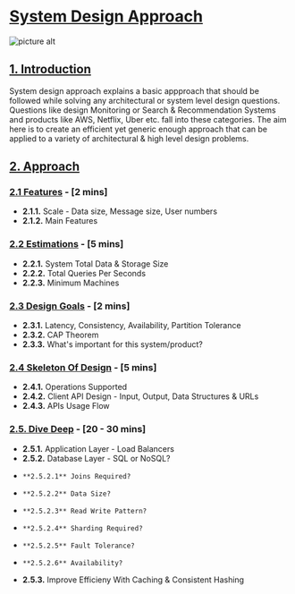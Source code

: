 # [System Design Approach](https://github.com/shivam-maharshi/sys-designs/edit/master/sda)
![picture alt](http://www.brightlightpictures.com/assets/images/portfolio/thethaw_header.jpg "Designing Big Systems!")

## [1. Introduction](https://github.com/shivam-maharshi/sys-designs/edit/master/sda)
System design approach explains a basic appproach that should be followed while solving any architectural or system level design questions. Questions like design Monitoring or Search & Recommendation Systems and products like AWS, Netflix, Uber etc. fall into these categories. The aim here is to create an efficient yet generic enough approach that can be applied to a variety of architectural & high level design problems.

## [2. Approach](https://github.com/shivam-maharshi/sys-designs/edit/master/sda)

### [2.1 Features](https://github.com/shivam-maharshi/sys-designs/edit/master/sda) - [2 mins]
* **2.1.1.** Scale - Data size, Message size, User numbers
* **2.1.2.** Main Features

### [2.2 Estimations](https://github.com/shivam-maharshi/sys-designs/edit/master/sda) - [5 mins]
* **2.2.1.** System Total Data & Storage Size
* **2.2.2.** Total Queries Per Seconds
* **2.2.3.** Minimum Machines

### [2.3 Design Goals](https://github.com/shivam-maharshi/sys-designs/edit/master/sda) - [2 mins]
* **2.3.1.** Latency, Consistency, Availability, Partition Tolerance
* **2.3.2.** CAP Theorem
* **2.3.3.** What's important for this system/product?

### [2.4 Skeleton Of Design](https://github.com/shivam-maharshi/sys-designs/edit/master/sda) - [5 mins]
* **2.4.1.** Operations Supported
* **2.4.2.** Client API Design - Input, Output, Data Structures & URLs
* **2.4.3.** APIs Usage Flow

### [2.5. Dive Deep](https://github.com/shivam-maharshi/sys-designs/edit/master/sda) - [20 - 30 mins]
* **2.5.1.** Application Layer - Load Balancers
* **2.5.2.** Database Layer - SQL or NoSQL?
*     **2.5.2.1** Joins Required?
*     **2.5.2.2** Data Size?
*     **2.5.2.3** Read Write Pattern?
*     **2.5.2.4** Sharding Required?
*     **2.5.2.5** Fault Tolerance?
*     **2.5.2.6** Availability?
* **2.5.3.** Improve Efficieny With Caching & Consistent Hashing
